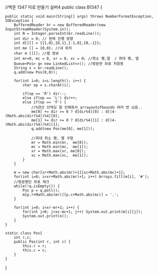 //백준 1347 미로 만들기 실버4
public class B1347 {

	public static void main(String[] args) throws NumberFormatException, IOException {
		BufferedReader br = new BufferedReader(new InputStreamReader(System.in));
		int N = Integer.parseInt(br.readLine());
		int dir = 0; // 현재 진행 방향
		int d[][] = {{1,0},{0,1},{-1,0},{0,-1}};
		int me [] = {0,0}; //내 위치
		char m [][]; //맵 정보
		int mr=0, mc = 0, xr = 0, xc = 0; //최소 행,열  / 최대 행, 열
		Queue<Pos> q= new LinkedList<>(); //방문한 좌표 저장용
		String s = br.readLine();
		q.add(new Pos(0,0));
		
		for(int i=0; i<s.length(); i++) {
			char op = s.charAt(i);
			
			if(op == 'R') dir--;
			else if(op == 'L') dir++;
			else if(op == 'F') {
				//%연산 인덱싱 잘 안해줘서 arrayoutofbounds 여러 번 났음..
				me[0] += dir >= 0 ? d[dir%4][0] : d[(4-(Math.abs(dir)%4))%4][0];
				me[1] += dir >= 0 ? d[dir%4][1] : d[(4-(Math.abs(dir)%4))%4][1];
				q.add(new Pos(me[0], me[1]));
				
				//최대 최소 행, 열 구함
				mr = Math.min(mr,  me[0]);
				mc = Math.min(mc,  me[1]);
				xr = Math.max(xr, me[0]);
				xc = Math.max(xc,  me[1]);
			}
		}
		
		m = new char[xr+Math.abs(mr)+1][xc+Math.abs(mc)+1];
		for(int i=0; i<xr+Math.abs(mr)+1; i++) Arrays.fill(m[i], '#');
		//방문했던 좌표 체크
		while(!q.isEmpty()) {
			Pos p = q.poll();
			m[p.r+Math.abs(mr)][p.c+Math.abs(mc)] = '.';
		}
		
		for(int i=0; i<xr-mr+1; i++) {
			for(int j=0; j<xc-mc+1; j++) System.out.print(m[i][j]);
			System.out.println();
		}
	}
	
	static class Pos{
		int r,c;
		public Pos(int r, int c) {
			this.r = r;
			this.c = c;
		}
	}
}
